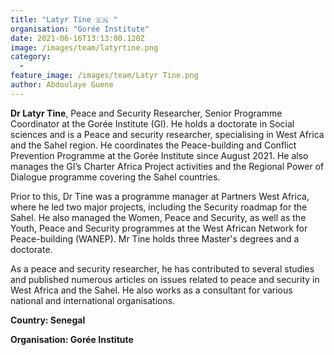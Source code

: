 ```yaml
---
title: "Latyr Tine 🇸🇳 "
organisation: "Gorée Institute"
date: 2021-06-16T13:13:00.120Z
image: /images/team/latyrtine.png
category:
  - 
feature_image: /images/team/Latyr Tine.png
author: Abdoulaye Guene
---
```


**Dr Latyr Tine**, Peace and Security Researcher, Senior Programme Coordinator at the Gorée Institute (GI). He holds a doctorate in Social sciences and is a Peace and security researcher, specialising in West Africa and the Sahel region. He coordinates the Peace-building and Conflict Prevention Programme at the Gorée Institute since August 2021. He also manages the GI’s Charter Africa Project activities and the Regional Power of Dialogue programme covering the Sahel countries. 

Prior to this, Dr Tine was a programme manager at Partners West Africa, where he led two major projects, including the Security roadmap for the Sahel. He also managed the Women, Peace and Security, as well as the Youth, Peace and Security programmes at the West African Network for Peace-building (WANEP). Mr Tine holds three Master's degrees and a doctorate.

As a peace and security researcher, he has contributed to several studies and published numerous articles on issues related to peace and security in West Africa and the Sahel. He also works as a consultant for various national and international organisations.

**Country: Senegal**

**Organisation: Gorée Institute**